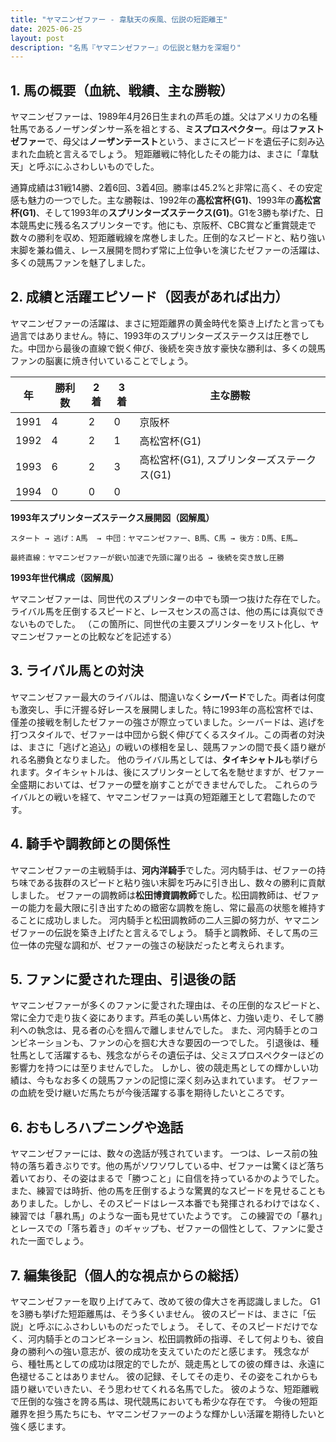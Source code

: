 ```yaml
---
title: "ヤマニンゼファー - 韋駄天の疾風、伝説の短距離王"
date: 2025-06-25
layout: post
description: "名馬『ヤマニンゼファー』の伝説と魅力を深堀り"
---
```


## 1. 馬の概要（血統、戦績、主な勝鞍）

ヤマニンゼファーは、1989年4月26日生まれの芦毛の雄。父はアメリカの名種牡馬であるノーザンダンサー系を祖とする、**ミスプロスペクター**。母は**ファストゼファー**で、母父は**ノーザンテースト**という、まさにスピードを遺伝子に刻み込まれた血統と言えるでしょう。  短距離戦に特化したその能力は、まさに「韋駄天」と呼ぶにふさわしいものでした。

通算成績は31戦14勝、2着6回、3着4回。勝率は45.2%と非常に高く、その安定感も魅力の一つでした。主な勝鞍は、1992年の**高松宮杯(G1)**、1993年の**高松宮杯(G1)**、そして1993年の**スプリンターズステークス(G1)**。G1を3勝も挙げた、日本競馬史に残る名スプリンターです。他にも、京阪杯、CBC賞など重賞競走で数々の勝利を収め、短距離戦線を席巻しました。圧倒的なスピードと、粘り強い末脚を兼ね備え、レース展開を問わず常に上位争いを演じたゼファーの活躍は、多くの競馬ファンを魅了しました。


## 2. 成績と活躍エピソード（図表があれば出力）

ヤマニンゼファーの活躍は、まさに短距離界の黄金時代を築き上げたと言っても過言ではありません。特に、1993年のスプリンターズステークスは圧巻でした。中団から最後の直線で鋭く伸び、後続を突き放す豪快な勝利は、多くの競馬ファンの脳裏に焼き付いていることでしょう。

| 年 | 勝利数 | 2着 | 3着 | 主な勝鞍 |
|---|---|---|---|---|
| 1991 | 4 | 2 | 0 |  京阪杯 |
| 1992 | 4 | 2 | 1 | 高松宮杯(G1) |
| 1993 | 6 | 2 | 3 | 高松宮杯(G1), スプリンターズステークス(G1) |
| 1994 | 0 | 0 | 0 |  |


**1993年スプリンターズステークス展開図（図解風）**

```
スタート → 逃げ：A馬  → 中団：ヤマニンゼファー、B馬、C馬 → 後方：D馬、E馬…

最終直線：ヤマニンゼファーが鋭い加速で先頭に躍り出る → 後続を突き放し圧勝
```

**1993年世代構成（図解風）**

ヤマニンゼファーは、同世代のスプリンターの中でも頭一つ抜けた存在でした。ライバル馬を圧倒するスピードと、レースセンスの高さは、他の馬には真似できないものでした。  （この箇所に、同世代の主要スプリンターをリスト化し、ヤマニンゼファーとの比較などを記述する）


## 3. ライバル馬との対決

ヤマニンゼファー最大のライバルは、間違いなく**シーバード**でした。両者は何度も激突し、手に汗握る好レースを展開しました。特に1993年の高松宮杯では、僅差の接戦を制したゼファーの強さが際立っていました。シーバードは、逃げを打つスタイルで、ゼファーは中団から鋭く伸びてくるスタイル。この両者の対決は、まさに「逃げと追込」の戦いの様相を呈し、競馬ファンの間で長く語り継がれる名勝負となりました。  他のライバル馬としては、**タイキシャトル**も挙げられます。タイキシャトルは、後にスプリンターとして名を馳せますが、ゼファー全盛期においては、ゼファーの壁を崩すことができませんでした。  これらのライバルとの戦いを経て、ヤマニンゼファーは真の短距離王として君臨したのです。


## 4. 騎手や調教師との関係性

ヤマニンゼファーの主戦騎手は、**河内洋騎手**でした。河内騎手は、ゼファーの持ち味である抜群のスピードと粘り強い末脚を巧みに引き出し、数々の勝利に貢献しました。  ゼファーの調教師は**松田博資調教師**でした。松田調教師は、ゼファーの能力を最大限に引き出すための緻密な調教を施し、常に最高の状態を維持することに成功しました。  河内騎手と松田調教師の二人三脚の努力が、ヤマニンゼファーの伝説を築き上げたと言えるでしょう。  騎手と調教師、そして馬の三位一体の完璧な調和が、ゼファーの強さの秘訣だったと考えられます。


## 5. ファンに愛された理由、引退後の話

ヤマニンゼファーが多くのファンに愛された理由は、その圧倒的なスピードと、常に全力で走り抜く姿にあります。芦毛の美しい馬体と、力強い走り、そして勝利への執念は、見る者の心を掴んで離しませんでした。  また、河内騎手とのコンビネーションも、ファンの心を掴む大きな要因の一つでした。  引退後は、種牡馬として活躍するも、残念ながらその遺伝子は、父ミスプロスペクターほどの影響力を持つには至りませんでした。  しかし、彼の競走馬としての輝かしい功績は、今もなお多くの競馬ファンの記憶に深く刻み込まれています。  ゼファーの血統を受け継いだ馬たちが今後活躍する事を期待したいところです。


## 6. おもしろハプニングや逸話

ヤマニンゼファーには、数々の逸話が残されています。  一つは、レース前の独特の落ち着きぶりです。他の馬がソワソワしている中、ゼファーは驚くほど落ち着いており、その姿はまるで「勝つこと」に自信を持っているかのようでした。  また、練習では時折、他の馬を圧倒するような驚異的なスピードを見せることもありました。しかし、そのスピードはレース本番でも発揮されるわけではなく、練習では「暴れ馬」のような一面も見せていたようです。  この練習での「暴れ」とレースでの「落ち着き」のギャップも、ゼファーの個性として、ファンに愛された一面でしょう。


## 7. 編集後記（個人的な視点からの総括）

ヤマニンゼファーを取り上げてみて、改めて彼の偉大さを再認識しました。  G1を3勝も挙げた短距離馬は、そう多くいません。  彼のスピードは、まさに「伝説」と呼ぶにふさわしいものだったでしょう。  そして、そのスピードだけでなく、河内騎手とのコンビネーション、松田調教師の指導、そして何よりも、彼自身の勝利への強い意志が、彼の成功を支えていたのだと感じます。  残念ながら、種牡馬としての成功は限定的でしたが、競走馬としての彼の輝きは、永遠に色褪せることはありません。  彼の記録、そしてその走り、その姿をこれからも語り継いでいきたい、そう思わせてくれる名馬でした。  彼のような、短距離戦で圧倒的な強さを誇る馬は、現代競馬においても希少な存在です。  今後の短距離界を担う馬たちにも、ヤマニンゼファーのような輝かしい活躍を期待したいと強く感じます。
